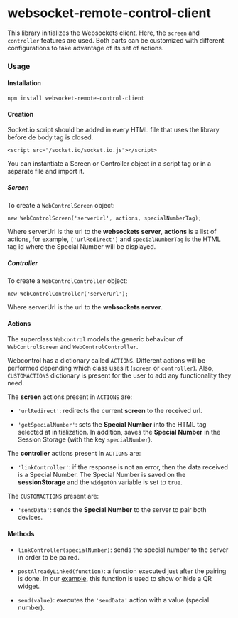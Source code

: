 # websocket-remote-control-client

This library initializes the Websockets client. Here, the `screen` and `controller` 
features are used. Both parts can be customized with different configurations to take
 advantage of its set of actions.

### Usage

#### Installation

`npm install websocket-remote-control-client`

#### Creation

 Socket.io script should be added in every HTML file that uses the library before de body tag is closed.

 `<script src="/socket.io/socket.io.js"></script>`

You can instantiate a Screen or Controller object in a script tag or in a separate file 
and import it.

##### Screen

To create a `WebControlScreen` object:

`new WebControlScreen('serverUrl', actions, specialNumberTag);`

Where serverUrl is the url to the **websockets server**, **actions** is a list of 
actions, for example, `['urlRedirect']` and `specialNumberTag` is the HTML tag id where the 
Special Number will be displayed.

##### Controller

To create a `WebControlController` object:

`new WebControlController('serverUrl');`

Where serverUrl is the url to the **websockets server**.

#### Actions

The superclass `Webcontrol` models the generic behaviour of `WebControlScreen` and `WebControlController`. 

Webcontrol has a dictionary called `ACTIONS`. Different actions will be performed depending
 which class uses it (`screen` or `controller`).
Also, `CUSTOMACTIONS` dictionary is present for the user to add any functionality they need.

The **screen** actions present in `ACTIONS` are:

- `'urlRedirect'`: redirects the current **screen** to the received url.

- `'getSpecialNumber'`: sets the **Special Number** into the HTML tag selected at 
initialization. In addition, saves the **Special Number** in the Session Storage (with the
 key  `specialNumber`).

 The **controller** actions present in `ACTIONS` are:

 - `'linkController'`: if the response is not an error, then the data received is a Special Number.
 The Special Number is saved on the **sessionStorage** and the `widgetOn` variable is set to `true`.

The `CUSTOMACTIONS` present are:

- `'sendData'`: sends the **Special Number** to the server to pair both devices.

 #### Methods

 - `linkController(specialNumber)`: sends the special number to the server in order to be 
 paired.  

 - `postAlreadyLinked(function)`: a function executed just after the pairing is done. 
 In our [example](https://github.com/Cambalab/websocket-remote-control-client/tree/master/demo), this function is used to show or hide a QR widget.

 - `send(value)`: executes the `'sendData'` action with a value (special number).




